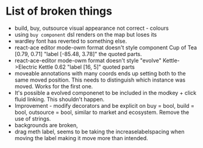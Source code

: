 # List of broken things

- build, buy, outsource visual appearance not correct - colours
- using `buy component` dsl renders on the map but loses its <MapCompoment />
- wardley font has reverted to something else.
- react-ace editor mode-owm format doesn't style component Cup of Tea [0.79, 0.71] "label [-85.48, 3.78]" the quoted parts.
- react-ace-editor mode-owm format doesn't style "evolve" Kettle->Electric Kettle 0.62 "label [16, 5]" quoted parts
- moveable annotations with many coords ends up setting both to the same moved position. This needs to distinguish which instance was moved. Works for the first one.
- It's possible a evolved componenet to be included in the modkey + click fluid linking. This shouldn't happen.
- Improvement - modify decorators and be explicit on buy = bool, build = bool, outsource = bool, similar to market and ecosystem. Remove the use of strings.
- backgrounds are broken,
- drag meth label, seems to be taking the increaselabelspacing when moving the label making it move more than intended.
